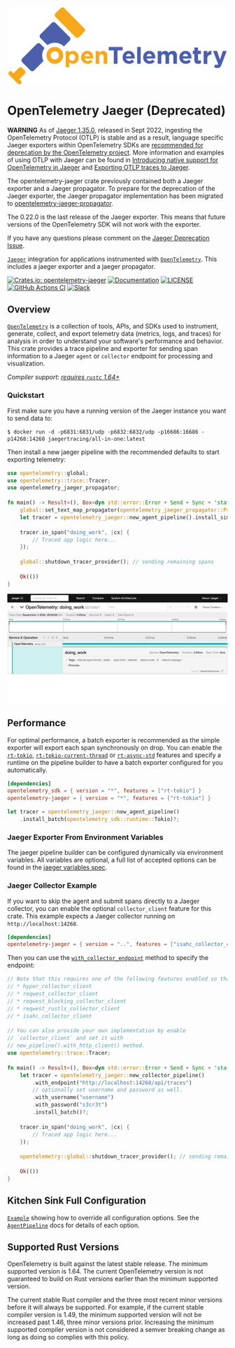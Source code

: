 ![OpenTelemetry — An observability framework for cloud-native software.][splash]

[splash]: https://raw.githubusercontent.com/open-telemetry/opentelemetry-rust/main/assets/logo-text.png

# OpenTelemetry Jaeger (Deprecated)

**WARNING**
As of [Jaeger 1.35.0], released in Sept 2022, ingesting the OpenTelemetry Protocol (OTLP) is stable and
as a result, language specific Jaeger exporters within OpenTelemetry SDKs are [recommended for deprecation by the OpenTelemetry project][jaeger-deprecation].
More information and examples of using OTLP with Jaeger can be found in [Introducing native support for OpenTelemetry in Jaeger][jaeger-otlp]
and [Exporting OTLP traces to Jaeger][exporting-otlp].

The opentelemetry-jaeger crate previously contained both a Jaeger exporter and a Jaeger propagator.
To prepare for the deprecation of the Jaeger exporter, the Jaeger propagator implementation has been migrated to
[opentelemetry-jaeger-propagator](../opentelemetry-jaeger-propagator/).

The 0.22.0 is the last release of the Jaeger exporter. This means that future versions of the OpenTelemetry
SDK will not work with the exporter.

If you have any questions please comment on the [Jaeger Deprecation Issue][deprecation-issue].

[`Jaeger`] integration for applications instrumented with [`OpenTelemetry`]. This includes a jaeger exporter and a jaeger propagator.

[![Crates.io: opentelemetry-jaeger](https://img.shields.io/crates/v/opentelemetry-jaeger.svg)](https://crates.io/crates/opentelemetry-jaeger)
[![Documentation](https://docs.rs/opentelemetry-jaeger/badge.svg)](https://docs.rs/opentelemetry-jaeger)
[![LICENSE](https://img.shields.io/crates/l/opentelemetry-jaeger)](./LICENSE)
[![GitHub Actions CI](https://github.com/open-telemetry/opentelemetry-rust/workflows/CI/badge.svg)](https://github.com/open-telemetry/opentelemetry-rust/actions?query=workflow%3ACI+branch%3Amain)
[![Slack](https://img.shields.io/badge/slack-@cncf/otel/rust-brightgreen.svg?logo=slack)](https://cloud-native.slack.com/archives/C03GDP0H023)

## Overview

[`OpenTelemetry`] is a collection of tools, APIs, and SDKs used to instrument,
generate, collect, and export telemetry data (metrics, logs, and traces) for
analysis in order to understand your software's performance and behavior. This
crate provides a trace pipeline and exporter for sending span information to a
Jaeger `agent` or `collector` endpoint for processing and visualization.

*Compiler support: [requires `rustc` 1.64+][msrv]*

[`Jaeger`]: https://www.jaegertracing.io/
[jaeger-otlp]: https://medium.com/jaegertracing/introducing-native-support-for-opentelemetry-in-jaeger-eb661be8183c
[jaeger-deprecation]: https://opentelemetry.io/blog/2022/jaeger-native-otlp/
[exporting-otlp]: https://github.com/open-telemetry/opentelemetry-rust/tree/main/examples/tracing-jaeger
[Jaeger 1.35.0]: https://github.com/jaegertracing/jaeger/releases/tag/v1.35.0
[deprecation-issue]: https://github.com/open-telemetry/opentelemetry-rust/issues/995
[`OpenTelemetry`]: https://crates.io/crates/opentelemetry
[msrv]: #supported-rust-versions

### Quickstart

First make sure you have a running version of the Jaeger instance you want to
send data to:

```shell
$ docker run -d -p6831:6831/udp -p6832:6832/udp -p16686:16686 -p14268:14268 jaegertracing/all-in-one:latest
```

Then install a new jaeger pipeline with the recommended defaults to start
exporting telemetry:

```rust
use opentelemetry::global;
use opentelemetry::trace::Tracer;
use opentelemetry_jaeger_propagator;

fn main() -> Result<(), Box<dyn std::error::Error + Send + Sync + 'static>> {
    global::set_text_map_propagator(opentelemetry_jaeger_propagator::Propagator::new());
    let tracer = opentelemetry_jaeger::new_agent_pipeline().install_simple()?;

    tracer.in_span("doing_work", |cx| {
        // Traced app logic here...
    });

    global::shutdown_tracer_provider(); // sending remaining spans

    Ok(())
}
```

![Jaeger UI](https://raw.githubusercontent.com/open-telemetry/opentelemetry-rust/main/opentelemetry-jaeger/trace.png)

## Performance

For optimal performance, a batch exporter is recommended as the simple exporter
will export each span synchronously on drop. You can enable the [`rt-tokio`],
[`rt-tokio-current-thread`] or [`rt-async-std`] features and specify a runtime
on the pipeline builder to have a batch exporter configured for you
automatically.

```toml
[dependencies]
opentelemetry_sdk = { version = "*", features = ["rt-tokio"] }
opentelemetry-jaeger = { version = "*", features = ["rt-tokio"] }
```

```rust
let tracer = opentelemetry_jaeger::new_agent_pipeline()
    .install_batch(opentelemetry_sdk::runtime::Tokio)?;
```

[`rt-tokio`]: https://tokio.rs
[`rt-tokio-current-thread`]: https://tokio.rs
[`rt-async-std`]: https://async.rs

### Jaeger Exporter From Environment Variables

The jaeger pipeline builder can be configured dynamically via environment
variables. All variables are optional, a full list of accepted options can be
found in the [jaeger variables spec].

[jaeger variables spec]: https://github.com/open-telemetry/opentelemetry-specification/blob/main/specification/configuration/sdk-environment-variables.md

### Jaeger Collector Example

If you want to skip the agent and submit spans directly to a Jaeger collector,
you can enable the optional `collector_client` feature for this crate. This
example expects a Jaeger collector running on `http://localhost:14268`.

```toml
[dependencies]
opentelemetry-jaeger = { version = "..", features = ["isahc_collector_client"] }
```

Then you can use the [`with_collector_endpoint`] method to specify the endpoint:

[`with_collector_endpoint`]: https://docs.rs/opentelemetry-jaeger/latest/opentelemetry_jaeger/config/collector/struct.CollectorPipeline.html#method.with_endpoint

```rust
// Note that this requires one of the following features enabled so that there is a default http client implementation
// * hyper_collector_client
// * reqwest_collector_client
// * reqwest_blocking_collector_client
// * reqwest_rustls_collector_client
// * isahc_collector_client

// You can also provide your own implementation by enable
// `collector_client` and set it with
// new_pipeline().with_http_client() method.
use opentelemetry::trace::Tracer;

fn main() -> Result<(), Box<dyn std::error::Error + Send + Sync + 'static>> {
    let tracer = opentelemetry_jaeger::new_collector_pipeline()
        .with_endpoint("http://localhost:14268/api/traces")
        // optionally set username and password as well.
        .with_username("username")
        .with_password("s3cr3t")
        .install_batch()?;

    tracer.in_span("doing_work", |cx| {
        // Traced app logic here...
    });

    opentelemetry::global::shutdown_tracer_provider(); // sending remaining spans

    Ok(())
}
```

## Kitchen Sink Full Configuration

[`Example`] showing how to override all configuration options. See the
[`AgentPipeline`] docs for details of each option.

[`Example`]: https://docs.rs/opentelemetry-jaeger/latest/opentelemetry_jaeger/#kitchen-sink-full-configuration
[`AgentPipeline`]: https://docs.rs/opentelemetry-jaeger/latest/opentelemetry_jaeger/config/agent/struct.AgentPipeline.html

## Supported Rust Versions

OpenTelemetry is built against the latest stable release. The minimum supported
version is 1.64. The current OpenTelemetry version is not guaranteed to build
on Rust versions earlier than the minimum supported version.

The current stable Rust compiler and the three most recent minor versions
before it will always be supported. For example, if the current stable compiler
version is 1.49, the minimum supported version will not be increased past 1.46,
three minor versions prior. Increasing the minimum supported compiler version
is not considered a semver breaking change as long as doing so complies with
this policy.
